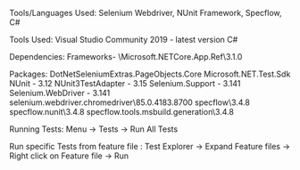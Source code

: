 Tools/Languages Used: Selenium Webdriver, NUnit Framework, Specflow, C#

Tools Used:
  Visual Studio Community 2019 - latest version
  C#
  
 Dependencies:
 Frameworks-
  \Microsoft.NETCore.App.Ref\3.1.0
  
 Packages:
 DotNetSeleniumExtras.PageObjects.Core
 Microsoft.NET.Test.Sdk
 NUnit - 3.12
 NUnit3TestAdapter - 3.15
 Selenium.Support - 3.141
 Selenium.WebDriver - 3.141
 selenium.webdriver.chromedriver\85.0.4183.8700
 specflow\3.4.8
 specflow.nunit\3.4.8
 specflow.tools.msbuild.generation\3.4.8

Running Tests:
Menu -> Tests -> Run All Tests

Run specific Tests from feature file :
Test Explorer -> Expand Feature files -> Right click on Feature file -> Run
